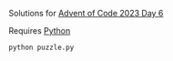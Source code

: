 Solutions for [Advent of Code 2023 Day 6](https://adventofcode.com/2023/day/6)

Requires [Python](https://www.python.org/downloads/)

```
python puzzle.py
```